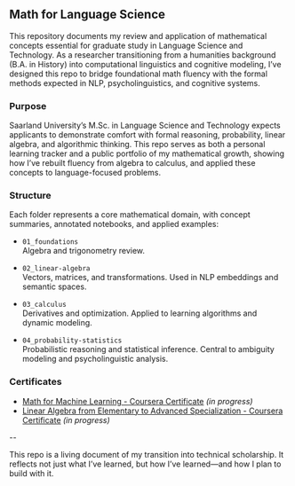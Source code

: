 ## Math for Language Science ##

This repository documents my review and application of mathematical concepts essential for graduate study in Language Science and Technology. As a researcher transitioning from a humanities background (B.A. in History) into computational linguistics and cognitive modeling, I’ve designed this repo to bridge foundational math fluency with the formal methods expected in NLP, psycholinguistics, and cognitive systems.

### Purpose ###

Saarland University’s M.Sc. in Language Science and Technology expects applicants to demonstrate comfort with formal reasoning, probability, linear algebra, and algorithmic thinking. This repo serves as both a personal learning tracker and a public portfolio of my mathematical growth, showing how I’ve rebuilt fluency from algebra to calculus, and applied these concepts to language-focused problems.

### Structure ###

Each folder represents a core mathematical domain, with concept summaries, annotated notebooks, and applied examples:

- `01_foundations`  
  Algebra and trigonometry review.

- `02_linear-algebra`  
  Vectors, matrices, and transformations. Used in NLP embeddings and semantic spaces.

- `03_calculus`  
  Derivatives and optimization. Applied to learning algorithms and dynamic modeling.

- `04_probability-statistics`  
  Probabilistic reasoning and statistical inference. Central to ambiguity modeling and psycholinguistic analysis.

### Certificates ### 

- [Math for Machine Learning - Coursera Certificate](#) *(in progress)* 
- [Linear Algebra from Elementary to Advanced Specialization - Coursera Certificate](#) *(in progress)* 

--

This repo is a living document of my transition into technical scholarship. It reflects not just what I’ve learned, but how I’ve learned—and how I plan to build with it.
